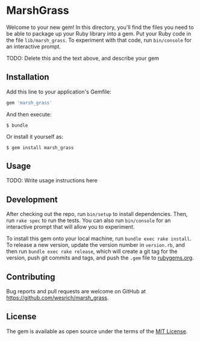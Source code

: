 # MarshGrass

Welcome to your new gem! In this directory, you'll find the files you need to be able to package up your Ruby library into a gem. Put your Ruby code in the file `lib/marsh_grass`. To experiment with that code, run `bin/console` for an interactive prompt.

TODO: Delete this and the text above, and describe your gem

## Installation

Add this line to your application's Gemfile:

```ruby
gem 'marsh_grass'
```

And then execute:

    $ bundle

Or install it yourself as:

    $ gem install marsh_grass

## Usage

TODO: Write usage instructions here

## Development

After checking out the repo, run `bin/setup` to install dependencies. Then, run `rake spec` to run the tests. You can also run `bin/console` for an interactive prompt that will allow you to experiment.

To install this gem onto your local machine, run `bundle exec rake install`. To release a new version, update the version number in `version.rb`, and then run `bundle exec rake release`, which will create a git tag for the version, push git commits and tags, and push the `.gem` file to [rubygems.org](https://rubygems.org).

## Contributing

Bug reports and pull requests are welcome on GitHub at https://github.com/wesrich/marsh_grass.

## License

The gem is available as open source under the terms of the [MIT License](http://opensource.org/licenses/MIT).
